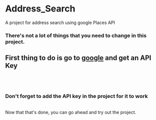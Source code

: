 # Address_Search
 A project for address search using google Places API

<h3>  There's not a lot of things that you need to change in this project. </h3>

<h2> First thing to do is go to <a href="https://developers.google.com/places/web-service/get-api-key">google</a> and get an API Key </h2>
<br>
<br>

<h3> Don't forget to add the API key in the project for it to work</h3>
<br>
Now that that's done, you can go ahead and try out the project.
